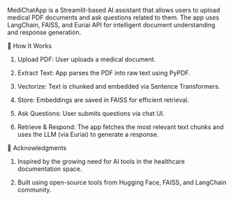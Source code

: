 MediChatApp is a Streamlit-based AI assistant that allows users to upload medical PDF documents and ask questions related to them. The app uses LangChain, FAISS, and Euriai API for intelligent document understanding and response generation.

🧠 How It Works
 1. Upload PDF: User uploads a medical document. 

2. Extract Text: App parses the PDF into raw text using PyPDF. 

3. Vectorize: Text is chunked and embedded via Sentence Transformers. 

4. Store: Embeddings are saved in FAISS for efficient retrieval. 

5. Ask Questions: User submits questions via chat UI.

6. Retrieve & Respond: The app fetches the most relevant text chunks and uses the LLM (via Euriai) to generate a response. 

🙌 Acknowledgments
1. Inspired by the growing need for AI tools in the healthcare documentation space.

2. Built using open-source tools from Hugging Face, FAISS, and LangChain community.

